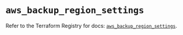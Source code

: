# `aws_backup_region_settings`

Refer to the Terraform Registry for docs: [`aws_backup_region_settings`](https://registry.terraform.io/providers/hashicorp/aws/5.64.0/docs/resources/backup_region_settings).

